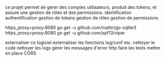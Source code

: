 ce projet permet de 
gérer des comptes utilisateurs, produit des tokens, et assure une gestion de rôles et des permissions.
identification
authentification
gestion de tokens
gestion de rôles
gestion de permissions



https_proxy=proxy:8080 go get -u github.com/mattn/go-sqlite3
https_proxy=proxy:8080 go get -u github.com/spf13/viper

externaliser ce logiciel
externaliser les fonctions log/conf etc.
nettoyer le code
nettoyer les logs
gérer les messages d'error http
faire les tests
mettre en place CORS


